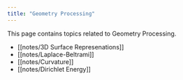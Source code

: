 ```yaml
---
title: "Geometry Processing"
---
```

This page contains topics related to Geometry Processing.

- [[notes/3D Surface Represenations]]
- [[notes/Laplace-Beltrami]]
- [[notes/Curvature]]
- [[notes/Dirichlet Energy]]

